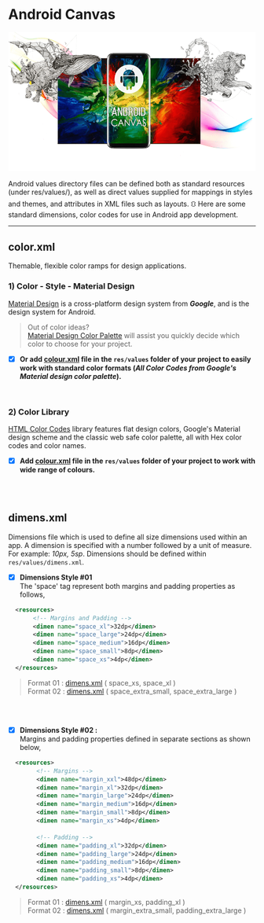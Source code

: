 # Android Canvas
![alt text](https://github.com/rshavinda/android-canvas/blob/main/Images/canvas_cover.png)

Android values directory files can be defined both as standard resources (under res/values/), as well as direct values supplied for mappings in styles and themes, and attributes in XML files such as layouts. ⛻ Here are some standard dimensions, color codes for use in Android app development.

---
## color.xml
Themable, flexible color ramps for design applications.
   ### 1) Color - Style - Material Design
   [Material Design](https://material.io/) is a cross-platform design system from ***Google***, and is the design system for Android.
   > Out of color ideas?   <br/>
   > [Material Design Color Palette](https://material.io/resources/color/) will assist you quickly decide which color to choose for your project. 
        <br/>
   - [x] **Or add [colour.xml](https://github.com/rshavinda/android-resources-value-formats/blob/main/Color%20Codes/colors.xml) file in the `res/values` folder of your project to easily work with standard color formats (*All Color Codes from Google's Material design color palette*).**

<br/>

   ### 2) Color Library 
   [HTML Color Codes](https://material.io/) library features flat design colors, Google's Material design scheme and the classic web safe color palette, all with Hex color codes and color names.
        <br/>
  - [x] **Add [colour.xml](https://github.com/rshavinda/android-resources-value-formats/blob/main/Color%20Codes/colors.xml) file in the `res/values` folder of your project to work with wide range of colours.**
<br/>
<br/>

## dimens.xml
Dimensions file which is used to define all size dimensions used within an app. A dimension is specified with a number followed by a unit of measure. For example: *10px, 5sp*. Dimensions should be defined within `res/values/dimens.xml`.

  - [x] **Dimensions Style #01** <br/>
 The 'space' tag represent both margins and padding properties as follows,
```xml
  <resources>
       <!-- Margins and Padding -->
       <dimen name="space_xl">32dp</dimen>
       <dimen name="space_large">24dp</dimen>
       <dimen name="space_medium">16dp</dimen> 
       <dimen name="space_small">8dp</dimen>
       <dimen name="space_xs">4dp</dimen>
  </resources>
```
   > Format 01 : [dimens.xml](https://github.com/rshavinda/android-resources-value-formats/blob/main/Dimensions%20Style%20%2301/dimens-clean.xml) ( space_xs, space_xl ) <br/>
   > Format 02 : [dimens.xml](https://github.com/rshavinda/android-resources-value-formats/blob/main/Dimensions%20Style%20%2301/dimens.xml) ( space_extra_small, space_extra_large )
<br/>
<br/>

 - [x] **Dimensions Style #02 :** <br/>
 Margins and padding properties defined in separate sections as shown below,
```xml
  <resources>
        <!-- Margins -->
        <dimen name="margin_xxl">48dp</dimen>
        <dimen name="margin_xl">32dp</dimen>
        <dimen name="margin_large">24dp</dimen>
        <dimen name="margin_medium">16dp</dimen> 
        <dimen name="margin_small">8dp</dimen>
        <dimen name="margin_xs">4dp</dimen>

        <!-- Padding -->
        <dimen name="padding_xl">32dp</dimen>
        <dimen name="padding_large">24dp</dimen>
        <dimen name="padding_medium">16dp</dimen>
        <dimen name="padding_small">8dp</dimen>
        <dimen name="padding_xs">4dp</dimen>
  </resources>
```
   > Format 01 : [dimens.xml](https://github.com/rshavinda/android-resources-value-formats/blob/main/Dimensions%20Style%20%2302/dimens-clean.xml) ( margin_xs, padding_xl ) <br/>
   > Format 02 : [dimens.xml](https://github.com/rshavinda/android-resources-value-formats/blob/main/Dimensions%20Style%20%2302/dimesns.xml) ( margin_extra_small, padding_extra_large )
        

